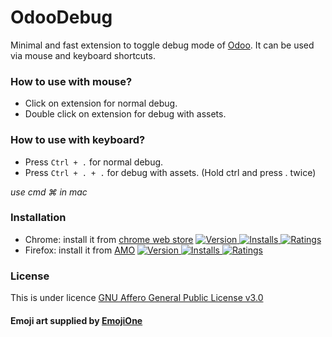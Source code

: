 # OdooDebug
Minimal and fast extension to toggle debug mode of <a href="https://www.odoo.com">Odoo</a>. It can be used via mouse and keyboard shortcuts.

### How to use with mouse?
- Click on extension for normal debug.
- Double click on extension for debug with assets.

### How to use with keyboard?
- Press `Ctrl + .` for normal debug.
- Press `Ctrl + . + .` for debug with assets. (Hold ctrl and press . twice)

*use cmd ⌘ in mac*

### Installation
- Chrome: install it from <a href="https://chrome.google.com/webstore/detail/odoo-debug/hmdmhilocobgohohpdpolmibjklfgkbi">chrome web store</a>
    <span>
      <a href="https://chrome.google.com/webstore/detail/odoo-debug/hmdmhilocobgohohpdpolmibjklfgkbi">
        <img src="https://img.shields.io/chrome-web-store/v/hmdmhilocobgohohpdpolmibjklfgkbi.svg?style=flat-square"         alt="Version">
      </a>
      <a href="https://chrome.google.com/webstore/detail/odoo-debug/hmdmhilocobgohohpdpolmibjklfgkbi">
        <img src="https://img.shields.io/chrome-web-store/users/hmdmhilocobgohohpdpolmibjklfgkbi.svg?style=flat-square" alt="Installs">
      </a>
      <a href="https://chrome.google.com/webstore/detail/odoo-debug/hmdmhilocobgohohpdpolmibjklfgkbi">
          <img src="https://img.shields.io/chrome-web-store/rating/hmdmhilocobgohohpdpolmibjklfgkbi.svg?style=flat-square" alt="Ratings">
      </a>
    </span>
- Firefox: install it from <a href="https://addons.mozilla.org/en-US/firefox/addon/odoo-debug/">AMO</a>
    <span>
      <a href="https://addons.mozilla.org/en-US/firefox/addon/odoo-debug/">
        <img src="https://img.shields.io/amo/v/odoo-debug.svg?style=flat-square" alt="Version">
      </a>
      <a href="https://addons.mozilla.org/en-US/firefox/addon/odoo-debug/">
        <img src="https://img.shields.io/amo/users/odoo-debug.svg?style=flat-square" alt="Installs">
      </a>
      <a href="https://addons.mozilla.org/en-US/firefox/addon/odoo-debug/">
          <img src="https://img.shields.io/amo/rating/odoo-debug.svg?style=flat-square" alt="Ratings">
      </a>
    </span>

### License
This is under licence <a href="https://github.com/pga-odoo/OdooDebug/blob/master/LICENSE">GNU Affero General Public License v3.0</a>

#### Emoji art supplied by <a href="http://emojione.com">EmojiOne</a>
